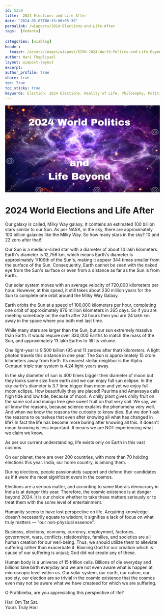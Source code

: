 ```yaml
---  
id: 5250 
title:  2024 Elections and Life After  
date: "2024-05-03T08:33:00+05:30"  
permalink: /wiaposts/2024-Elections-and-Life-After
tags:  [Vedanta]  
  
categories: [wiablog] 
header:  
  teaser: /assets/images/wiapost/5250-2024-World-Poltics-and-Life-Beyond.jpg  
author: Hari Thapliyaal  
layout: wiapost-layout
excerpt:  
author_profile: true  
share: true  
toc: True  
toc_sticky: true  
keywords: Election, 2024 Elections, Reality of Life, Philosophy, Politics, Meaning of Life
---  
```

  
![2024 World Elections and Life After](/assets/images/wiapost/5250-2024-World-Poltics-and-Life-Beyond.jpg)  
  
# 2024 World Elections and Life After  
   
Our galaxy is called, Milky Way galaxy. It contains an estimated 100 billion stars similar to our Sun. As per NASA, in the sky, there are approximately 100 billion galaxies like the Milky Way. So how many stars in the sky? 10 and 22 zero after that!!

Our Sun is a medium-sized star with a diameter of about 14 lakh kilometers. Earth's diameter is 12,756 km, which means Earth's diameter is approximately 1/109th of the Sun's, making it appear 344 times smaller from the surface of the Sun. Consequently, Earth cannot be seen with the naked eye from the Sun's surface or even from a distance as far as the Sun is from Earth.

Our solar system moves with an average velocity of 720,000 kilometers per hour. However, at this speed, it still takes about 230 million years for the Sun to complete one orbit around the Milky Way Galaxy.

Earth orbits the Sun at a speed of 100,000 kilometers per hour, completing one orbit of approximately 876 million kilometers in 365 days. So if you are meeting somebody on the earth after 24 hours then you are 24 lakh km away in the space where you both met last time.

While many stars are larger than the Sun, but our sun extremely massive than Earth. It would require over 330,000 Earths to match the mass of the Sun, and approximately 13 lakh Earths to fill its volume.

One light-year is 9,500 billion (95 and 11 zeroes after that) kilometers. A light photon travels this distance in one year. The Sun is approximately 15 crore kilometers away from Earth. Its nearest stellar neighbor is the Alpha Centauri triple star system is 4.24 light-years away.

In the sky diameter of sun is 400 times bigger then diameter of moon but they looks same size from earth and we can enjoy full sun eclipse. In the sky earth's diameter is 3.7 time bigger than moon and yet we enjoy full moon eclipse. How beautifully they are placed! Paurima and Amavasya calls high tide and low tide, because of moon. A chilly plant gives chilly fruit on the same soil and mango tree give sweet fruit on that very soil. We say, we all know the reasons, because science explains the phenomena very well. And when we know the reasons the curiosity to know dies. But we don't ask the reasons to ourselves that even after knowing all what has changed in life? In fact the life has become more boring after knowing all this. It doesn't mean knowing is less important. It means we are NOT experiencing what we claim we know.

As per our current understanding, life exists only on Earth in this vast cosmos.

On our planet, there are over 200 countries, with more than 70 holding elections this year. India, our home country, is among them.

During elections, people passionately support and defend their candidates as if it were the most significant event in the cosmos.

Elections are a serious matter, and according to some liberals democracy in India is at danger this year. Therefore, the cosmic existence is at danger beyond 2024. It is our choice whether to take these matters seriously or to treat them with the some level of entertainment.

Humanity seems to have lost perspective on life. Acquiring knowledge doesn't necessarily equate to wisdom; it signifies a lack of focus on what truly matters — "our non-physical essence".

Business, elections, economy, currency, employment, factories, government, wars, conflicts, relationships, families, and societies are all human creation for our well-being. Thus, we should utilize them to alleviate suffering rather than exacerbate it. Blaming God for our creation which is cause of our suffering is unjust; God did not create any of these.


Human body is a universe of 15 trillion cells. Billions of die everyday and billions take birth everyday and we are not even aware what is happen at microscopic level within us. Our solar system, our earth, our nation, our society, our election are so trivial in the cosmic existence that the cosmos even may not be aware what we have createed for which we are suffering.

O Pratibimba, are you appreciating this perspective of life?

Hari Om Tat Sat.   
Yours Truly Hari 
